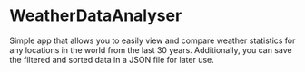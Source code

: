 # WeatherDataAnalyser

Simple app that allows you to easily view and compare weather statistics for any locations in the world from the last 30 years.
Additionally, you can save the filtered and sorted data in a JSON file for later use.
